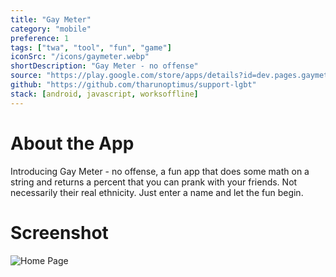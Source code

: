 ```yaml
---
title: "Gay Meter"
category: "mobile"
preference: 1
tags: ["twa", "tool", "fun", "game"]
iconSrc: "/icons/gaymeter.webp"
shortDescription: "Gay Meter - no offense"
source: "https://play.google.com/store/apps/details?id=dev.pages.gaymeter.twa"
github: "https://github.com/tharunoptimus/support-lgbt"
stack: [android, javascript, worksoffline]
---
```


# About the App

Introducing Gay Meter - no offense, a fun app that does some math on a string and returns a percent that you can prank with your friends. Not necessarily their real ethnicity. Just enter a name and let the fun begin.

# Screenshot

![Home Page](/screenshots/gaymeter.webp)
